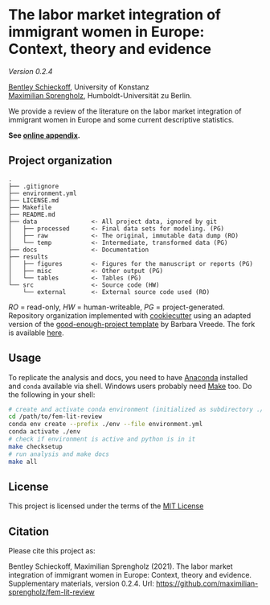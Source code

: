 # The labor market integration of immigrant women in Europe: Context, theory and evidence

_Version 0.2.4_

[Bentley Schieckoff](mailto:bentley.schieckoff@uni-konstanz.de), University of Konstanz <br />
[Maximilian Sprengholz](mailto:maximilian.sprengholz@hu-berlin.de), Humboldt-Universität zu Berlin.

We provide a review of the literature on the labor market integration of immigrant women in Europe and some current descriptive statistics.

__See [online appendix](https://maximilian-sprengholz.github.io/fem-lit-review/).__


## Project organization

```
.
├── .gitignore
├── environment.yml
├── LICENSE.md
├── Makefile
├── README.md
├── data               <- All project data, ignored by git
│   ├── processed      <- Final data sets for modeling. (PG)
│   ├── raw            <- The original, immutable data dump (RO)
│   └── temp           <- Intermediate, transformed data (PG)
├── docs               <- Documentation
├── results
│   ├── figures        <- Figures for the manuscript or reports (PG)
│   ├── misc           <- Other output (PG)
│   └── tables         <- Tables (PG)
└── src                <- Source code (HW)
    └── external       <- External source code used (RO)

```
*RO* = read-only, *HW* = human-writeable, *PG* = project-generated. Repository organization implemented with [cookiecutter](https://github.com/cookiecutter/cookiecutter) using an adapted version of the [good-enough-project template](https://github.com/bvreede/good-enough-project) by Barbara Vreede. The fork is available [here](https://github.com/maximilian-sprengholz/good-enough-project).

## Usage

To replicate the analysis and docs, you need to have [Anaconda](https://www.anaconda.com/products/individual) installed and `conda` available via shell. Windows users probably need [Make](https://www.gnu.org/software/make/) too. Do the following in your shell:

```bash
# create and activate conda environment (initialized as subdirectory ./env)
cd /path/to/fem-lit-review
conda env create --prefix ./env --file environment.yml
conda activate ./env
# check if environment is active and python is in it
make checksetup
# run analysis and make docs
make all
```

## License

This project is licensed under the terms of the [MIT License](/LICENSE.md)

## Citation

Please cite this project as:

Bentley Schieckoff, Maximilian Sprengholz (2021). The labor market integration of immigrant women in Europe: Context, theory and evidence. Supplementary materials, version 0.2.4. Url: https://github.com/maximilian-sprengholz/fem-lit-review
